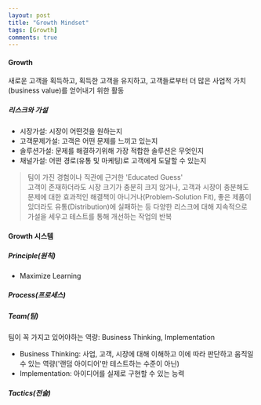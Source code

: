 ```yaml
---
layout: post
title: "Growth Mindset"
tags: [Growth]
comments: true
---
```


#### Growth
새로운 고객을 획득하고, 획득한 고객을 유지하고, 고객들로부터 더 많은 사업적 가치(business value)를 얻어내기 위한 활동

##### 리스크와 가설
- 시장가설: 시장이 어떤것을 원하는지
- 고객문제가설: 고객은 어떤 문제를 느끼고 있는지
- 솔루션가설: 문제를 해결하기위해 가장 적합한 솔루션은 무엇인지
- 채널가설: 어떤 경로(유통 및 마케팅)로 고객에게 도달할 수 있는지
> 팀이 가진 경험이나 직관에 근거한 'Educated Guess'  
> 고객이 존재하더라도 시장 크기가 충분히 크지 않거나, 고객과 시장이 충분해도 문제에 대한 효과적인 해결책이 아니거나(Problem-Solution Fit), 좋은 제품이 있더라도 유통(Distribution)에 실패하는 등 다양한 리스크에 대해 지속적으로 가설을 세우고 테스트를 통해 개선하는 작업의 반복


#### Growth 시스템

##### Principle(원칙)
- Maximize Learning
##### Process(프로세스)

##### Team(팀)
팀이 꼭 가지고 있어야하는 역량: Business Thinking, Implementation
- Business Thinking: 사업, 고객, 시장에 대해 이해하고 이에 따라 판단하고 움직일 수 있는 역량('랜덤 아이디어'만 테스트하는 수준이 아닌)
- Implementation: 아이디어를 실제로 구현할 수 있는 능력

##### Tactics(전술)

